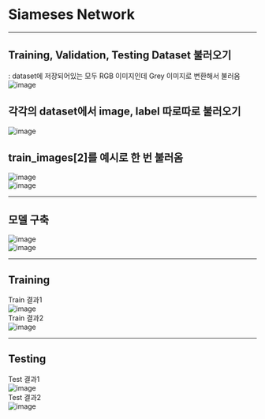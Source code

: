 # Siameses Network

-----

## Training, Validation, Testing Dataset 불러오기<br>
: dataset에 저장되어있는 모두 RGB 이미지인데 Grey 이미지로 변환해서 불러옴<br>
![image](https://user-images.githubusercontent.com/79328858/186544533-065cba18-5dec-4f78-8717-3c853d42499b.png)
<br>

## 각각의 dataset에서 image, label 따로따로 불러오기<br>
![image](https://user-images.githubusercontent.com/79328858/186544603-21febf2f-80df-4acb-a045-53f7f7df1372.png)
<br>

## train_images[2]를 예시로 한 번 불러옴<br>
![image](https://user-images.githubusercontent.com/79328858/186544876-572b63ac-a124-41e5-a3e7-e8a70e2603d1.png)
<br>
![image](https://user-images.githubusercontent.com/79328858/186544939-cdab643d-1c97-4170-8632-cfb8d7ac9444.png)
<br>

-----

## 모델 구축<br>
![image](https://user-images.githubusercontent.com/79328858/186544987-89a09126-a3de-43fe-b4e5-436ae7ee59cb.png)
<br>
![image](https://user-images.githubusercontent.com/79328858/186545015-ad959a2f-cfaa-471f-a2d7-0629979e4826.png)
<br>

-----

## Training

Train 결과1<br>
![image](https://user-images.githubusercontent.com/79328858/186543701-3fdfe7bd-adb1-4c3a-813d-df6ebe7693d0.png)
<br>
Train 결과2<br>
![image](https://user-images.githubusercontent.com/79328858/186544400-b456e6e7-f540-48f3-8e87-0d2f62ff1e4b.png)

-----

## Testing

Test 결과1<br>
![image](https://user-images.githubusercontent.com/79328858/186545326-80046525-70b4-4035-ab4b-03c73aebf8ef.png)
<br>
Test 결과2<br>
![image](https://user-images.githubusercontent.com/79328858/186544444-7a1a67de-822d-4534-b83b-0720d72a0119.png)
<br>
